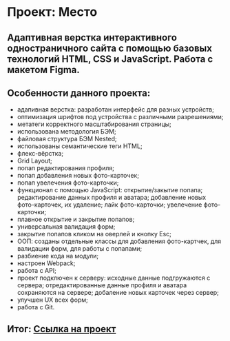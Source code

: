 # Проект: Место

## Адаптивная верстка интерактивного одностраничного сайта с помощью базовых технологий HTML, CSS и JavaScript. Работа с макетом Figma.

## Особенности данного проекта:

* адапивная верстка: разработан интерфейс для разных устройств;
* оптимизация шрифтов под устройства с различными разрешениями;
* метатеги корректного масштабирования страницы;
* использована методология БЭМ;
* файловая структура БЭМ Nested;
* использованы семантические теги HTML;
* флекс-вёрстка;
* Grid Layout;
* попап редактирования профиля;
* попап добавления новых фото-карточек;
* попап увелечения фото-карточки;
* функционал с помощью JavaScript: открытие/закытие попапа; редактирование данных профиля и аватара; добавление новых фото-карточек, их удаление; лайк фото-карточки; увелечение фото-карточки;
* плавное открытие и закрытие попапов;
* универсальная валидация форм;
* закрытие попапов кликом на оверлей и кнопку Esc;
* ООП: созданы отдельные классы для добавления фото-картчек, для валидации форм, для работы с попапами;
* разбиение кода на модули;
* настроен Webpack;
* работа с API;
* проект подключен к серверу: исходные данные подгружаются с сервера; отредактированные данные профиля и аватара сохраняются на сервере; добаление новых карточек через сервер;
* улучшен UX всех форм;
* работа с Git.


## Итог: [Ссылка на проект](https://dolinovskaya.github.io/mesto/)




